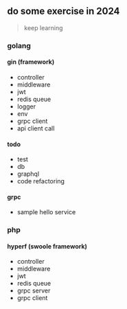 ## do some exercise in 2024

> keep learning

### golang

#### gin (framework)

- controller
- middleware
- jwt
- redis queue
- logger
- env
- grpc client
- api client call

#### todo

- test
- db
- graphql
- code refactoring

#### grpc

- sample hello service

### php

#### hyperf (swoole framework)

- controller
- middleware
- jwt
- redis queue
- grpc server
- grpc client
